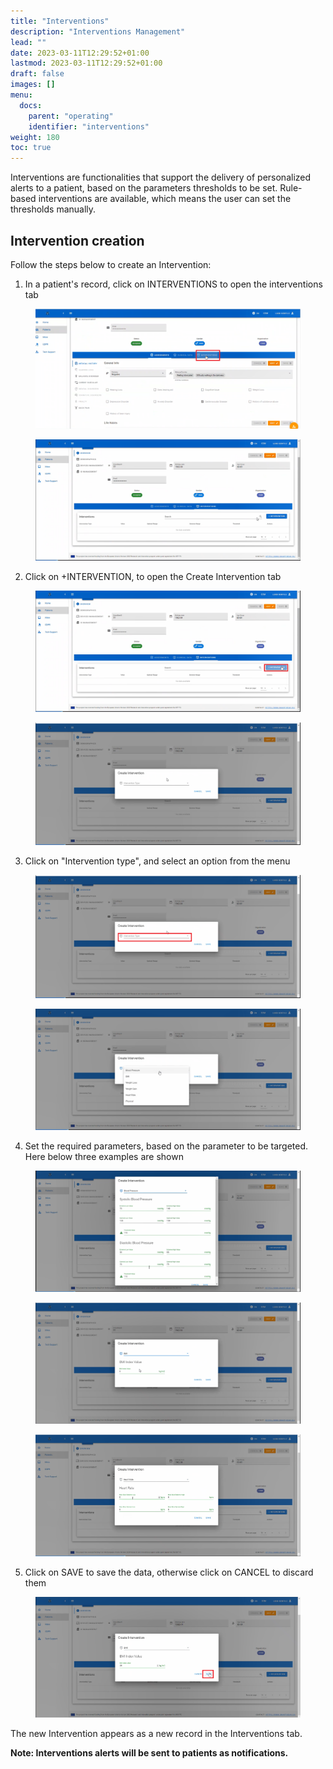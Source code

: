 ```yaml
---
title: "Interventions"
description: "Interventions Management"
lead: ""
date: 2023-03-11T12:29:52+01:00
lastmod: 2023-03-11T12:29:52+01:00
draft: false
images: []
menu:
  docs:
    parent: "operating"
    identifier: "interventions"
weight: 180
toc: true
---
```

Interventions are functionalities that support the delivery of personalized alerts to a patient, based on the parameters thresholds to be set. Rule-based interventions are available, which means the user can set the thresholds manually.
## Intervention creation

Follow the steps below to create an Intervention:

1.  In a patient's record, click on INTERVENTIONS to open the interventions tab

<!--- This is an HTML comment in Markdown -->
<!--- Pic_1, Pic_2-->

<figure id="Pic_1" >
<img src="..\interventions\Intervention pictures\Pic_1.png" alt="Figure 1">
<figcaption style="text-align:center"></figcaption>
</figure>

<figure id="Pic_2" >
<img src="..\interventions\Intervention pictures\Pic_2.png" alt="Figure 2">
<figcaption style="text-align:center"></figcaption>
</figure>


2.	Click on +INTERVENTION, to open the Create Intervention tab

<figure id="Pic_3" >
<img src="..\interventions\Intervention pictures\Pic_3.png" alt="Figure 3">
<figcaption style="text-align:center"></figcaption>
</figure>

<figure id="Pic_5" >
<img src="..\interventions\Intervention pictures\Pic_5.png" alt="Figure 5">
<figcaption style="text-align:center"></figcaption>
</figure>

3.	Click on "Intervention type", and select an option from the menu

<figure id="Pic_4" >
<img src="..\interventions\Intervention pictures\Pic_4.png" alt="Figure 4">
<figcaption style="text-align:center"></figcaption>
</figure>

<figure id="Pic_6" >
<img src="..\interventions\Intervention pictures\Pic_6.png" alt="Figure 6">
<figcaption style="text-align:center"></figcaption>
</figure>

4.	Set the required parameters, based on the parameter to be targeted. Here below three examples are shown
<figure id="Pic_7" >
<img src="..\interventions\Intervention pictures\Pic_7.png" alt="Figure 7">
<figcaption style="text-align:center"></figcaption>
</figure>

<figure id="Pic_8" >
<img src="..\interventions\Intervention pictures\Pic_8.png" alt="Figure 8">
<figcaption style="text-align:center"></figcaption>
</figure>

<figure id="Pic_9" >
<img src="..\interventions\Intervention pictures\Pic_9.png" alt="Figure 9">
<figcaption style="text-align:center"></figcaption>
</figure>

5.	Click on SAVE to save the data, otherwise click on CANCEL to discard them

<figure id="Pic_10" >
<img src="..\interventions\Intervention pictures\Pic_10.png" alt="Figure 10">
<figcaption style="text-align:center"></figcaption>
</figure>

The new Intervention appears as a new record in the Interventions tab.
<!--- Unfortunately I cannot take this pictures, because the work is still in progress on the mechanism-->

**Note: Interventions alerts will be sent to patients as notifications.**
